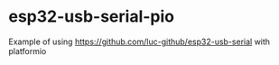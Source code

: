 # esp32-usb-serial-pio
Example of using https://github.com/luc-github/esp32-usb-serial with platformio
